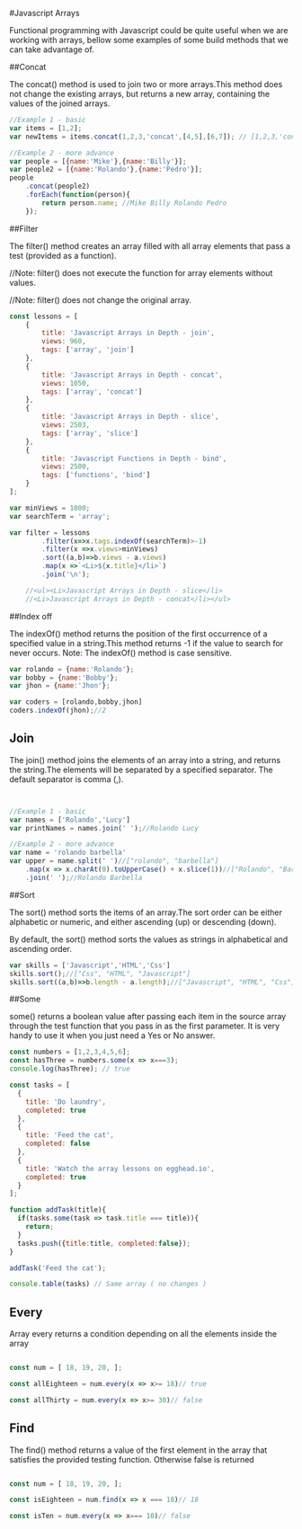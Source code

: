 #Javascript Arrays

Functional programming with Javascript could be quite useful when we are working with arrays, bellow some examples of some build methods that we can take advantage of.

##Concat

The concat() method is used to join two or more arrays.This method does not change the existing arrays, but returns a new array, containing the values of the joined arrays.

```javascript
//Example 1 - basic
var items = [1,2];
var newItems = items.concat(1,2,3,'concat',[4,5],[6,7]); // [1,2,3,'concat',4,5,6,7]

//Example 2 - more advance
var people = [{name:'Mike'},{name:'Billy'}];
var people2 = [{name:'Rolando'},{name:'Pedro'}];
people
	.concat(people2)
	.forEach(function(person){
		return person.name; //Mike Billy Rolando Pedro
	});

```

##Filter

The filter() method creates an array filled with all array elements that pass a test (provided as a function).

//Note: filter() does not execute the function for array elements without values.

//Note: filter() does not change the original array.


``` javascript
const lessons = [
    {
        title: 'Javascript Arrays in Depth - join',
        views: 960,
        tags: ['array', 'join']
    },
    {
        title: 'Javascript Arrays in Depth - concat',
        views: 1050,
        tags: ['array', 'concat']
    },
    {
        title: 'Javascript Arrays in Depth - slice',
        views: 2503,
        tags: ['array', 'slice']
    },
    {
        title: 'Javascript Functions in Depth - bind',
        views: 2500,
        tags: ['functions', 'bind']
    }
];

var minViews = 1000;
var searchTerm = 'array';

var filter = lessons
		.filter(x=>x.tags.indexOf(searchTerm)>-1)
		.filter(x =>x.views>minViews)
		.sort((a,b)=>b.views - a.views)
		.map(x =>`<Li>${x.title}</li>`)
		.join('\n');

    //<ul><Li>Javascript Arrays in Depth - slice</li>
    //<Li>Javascript Arrays in Depth - concat</li></ul>

````
##Index off

The indexOf() method returns the position of the first occurrence of a specified value in a string.This method returns -1 if the value to search for never occurs.
Note: The indexOf() method is case sensitive.

```javascript
var rolando = {name:'Rolando'};
var bobby = {name:'Bobby'};
var jhon = {name:'Jhon'};

var coders = [rolando,bobby,jhon]
coders.indexOf(jhon);//2

```
## Join 

The join() method joins the elements of an array into a string, and returns the string.The elements will be separated by a specified separator. The default separator is comma (,).

```javascript


//Example 1 - basic
var names = ['Rolando','Lucy']
var printNames = names.join(' ');//Rolando Lucy

//Example 2 - more advance
var name = 'rolando barbella'
var upper = name.split(' ')//["rolando", "barbella"]
	.map(x => x.charAt(0).toUpperCase() + x.slice(1))//["Rolando", "Barbella"]
	.join(' ');//Rolando Barbella

```
##Sort 

The sort() method sorts the items of an array.The sort order can be either alphabetic or numeric, and either ascending (up) or descending (down).

By default, the sort() method sorts the values as strings in alphabetical and ascending order.


```javascript
var skills = ['Javascript','HTML','Css']
skills.sort();//["Css", "HTML", "Javascript"]
skills.sort((a,b)=>b.length - a.length);//["Javascript", "HTML", "Css"]

```
##Some

some() returns a boolean value after passing each item in the source array through the test function that you pass in as the first parameter. It is very handy to use it when you just need a Yes or No answer.

```javascript
const numbers = [1,2,3,4,5,6];
const hasThree = numbers.some(x => x===3);
console.log(hasThree); // true
```

```javascript
const tasks = [
  {
    title: 'Do laundry',
    completed: true
  },
  {
    title: 'Feed the cat',
    completed: false
  },
  {
    title: 'Watch the array lessons on egghead.io',
    completed: true
  }
];

function addTask(title){
  if(tasks.some(task => task.title === title)){
    return;
  }
  tasks.push({title:title, completed:false});
}

addTask('Feed the cat');

console.table(tasks) // Same array ( no changes )
```

## Every

Array every returns a condition depending on all the elements inside the array
```javascript

const num = [ 18, 19, 20, ];

const allEighteen = num.every(x => x>= 18)// true

const allThirty = num.every(x => x>= 30)// false


```

## Find
The find() method returns a value of the first element in the array that satisfies the provided testing function. Otherwise false is returned

```javascript

const num = [ 18, 19, 20, ];

const isEighteen = num.find(x => x === 18)// 18

const isTen = num.every(x => x=== 10)// false


```



